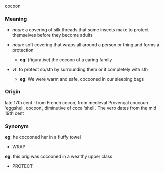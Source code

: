 cocoon
### Meaning
+ _noun_: a covering of silk threads that some insects make to protect themselves before they become adults
+ _noun_: soft covering that wraps all around a person or thing and forms a protection
	+ __eg__: (figurative) the cocoon of a caring family

+ _vt_: to protect sb/sth by surrounding them or it completely with sth
	+ __eg__: We were warm and safe, cocooned in our sleeping bags

### Origin

late 17th cent.: from French cocon, from medieval Provençal coucoun ‘eggshell, cocoon’, diminutive of coca ‘shell’. The verb dates from the mid 19th cent

### Synonym

__eg__: he cocooned her in a fluffy towel

+ WRAP

__eg__: this prig was cocooned in a wealthy upper class

+ PROTECT



